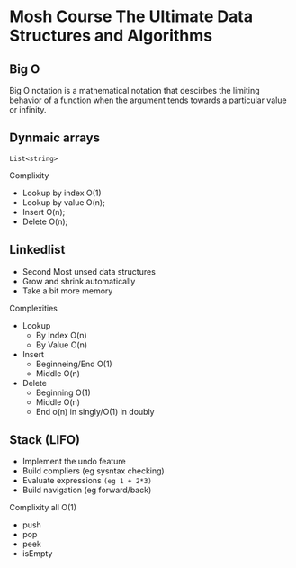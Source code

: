 # Mosh Course The Ultimate Data Structures and Algorithms

## Big O

Big O notation is a mathematical notation that descirbes the limiting behavior of a function when the argument tends towards a particular value or infinity.

## Dynmaic arrays

`List<string>`

Complixity

- Lookup by index O(1)
- Lookup by value O(n);
- Insert O(n);
- Delete O(n);

## Linkedlist

- Second Most unsed data structures
- Grow and shrink automatically
- Take a bit more memory

Complexities

- Lookup
  - By Index O(n)
  - By Value O(n)
- Insert
  - Beginneing/End O(1)
  - Middle O(n)
- Delete
  - Beginning O(1)
  - Middle O(n)
  - End o(n) in singly/O(1) in doubly

## Stack (LIFO)

- Implement the undo feature
- Build compliers (eg sysntax checking)
- Evaluate expressions `(eg 1 + 2*3)`
- Build navigation (eg forward/back)

Complixity all O(1)

- push
- pop
- peek
- isEmpty

